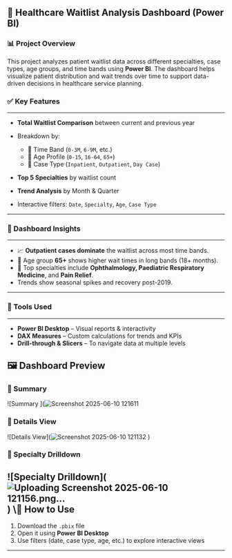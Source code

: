 

## 🏥 **Healthcare Waitlist Analysis Dashboard (Power BI)**

### 📊 Project Overview

This project analyzes patient waitlist data across different specialties, case types, age groups, and time bands using **Power BI**.
The dashboard helps visualize patient distribution and wait trends over time to support data-driven decisions in healthcare service planning.





### ✅ Key Features
-------------------------------------------------------------------------------------------------------
* **Total Waitlist Comparison** between current and previous year
* Breakdown by:

  * 📅 Time Band (`0-3M`, `6-9M`, etc.)
  * 👤 Age Profile (`0-15`, `16-64`, `65+`)
  * 🏥 Case Type (`Inpatient`, `Outpatient`, `Day Case`)
* **Top 5 Specialties** by waitlist count
* **Trend Analysis** by Month & Quarter
* Interactive filters: `Date`, `Specialty`, `Age`, `Case Type`

---

### 📌 Dashboard Insights
-------------------------------------------------------------------------------------------------------

* 📈 **Outpatient cases dominate** the waitlist across most time bands.
* 🧓 Age group **65+** shows higher wait times in long bands (18+ months).
* 🏥 Top specialties include **Ophthalmology, Paediatric Respiratory Medicine**, and **Pain Relief**.
* Trends show seasonal spikes and recovery post-2019.

---

### 🔧 Tools Used
-------------------------------------------------------------------------------------------------------

* **Power BI Desktop** – Visual reports & interactivity
* **DAX Measures** – Custom calculations for trends and KPIs
* **Drill-through & Slicers** – To navigate data at multiple levels







## 🖼️ Dashboard Preview

### 📌 Summary 
![Summary ](![Screenshot 2025-06-10 121611](https://github.com/user-attachments/assets/c37b5439-f0c8-45d2-8e96-9965e0c8f8ae)

### 📌 Details View
![Details View](![Screenshot 2025-06-10 121132](https://github.com/user-attachments/assets/e7637baf-46be-414a-b0c4-fb83cdbc560d)
)

### 📌 Specialty Drilldown
![Specialty Drilldown](![Uploading Screenshot 2025-06-10 121156.png…]()
)
\📂 How to Use
-------------------------------------------------------------------------------------------------------

1. Download the `.pbix` file
2. Open it using **Power BI Desktop**
3. Use filters (date, case type, age, etc.) to explore interactive views

---




